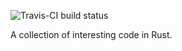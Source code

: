 ![Travis-CI build status](https://travis-ci.org/yacoder/red-orange.svg?branch=master)

A collection of interesting code in Rust.
